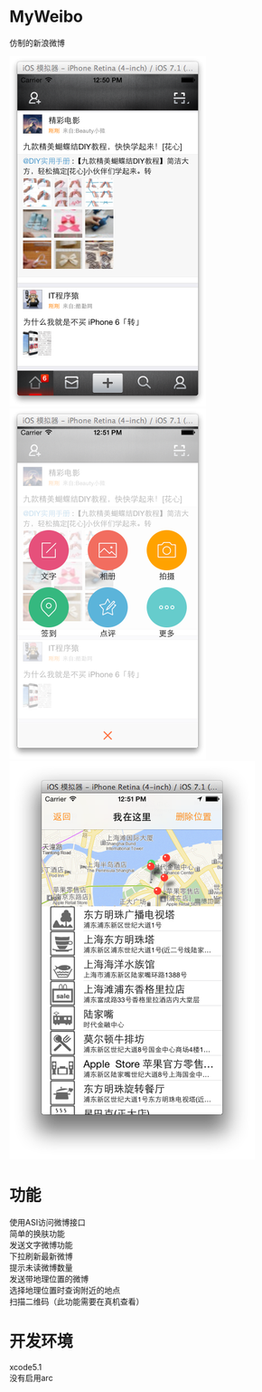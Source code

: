 MyWeibo
=======

仿制的新浪微博

![pic1](/pics/pic1.png)   ![pic2](/pics/pic2.png) <br> 
![pic3](/pics/pic3.png)

功能
=======
使用ASI访问微博接口 <br>
简单的换肤功能 <br>
发送文字微博功能 <br>
下拉刷新最新微博 <br>
提示未读微博数量 <br>
发送带地理位置的微博<br>
选择地理位置时查询附近的地点<br>
扫描二维码（此功能需要在真机查看）<br>

开发环境
=======
xcode5.1<br>
没有启用arc
